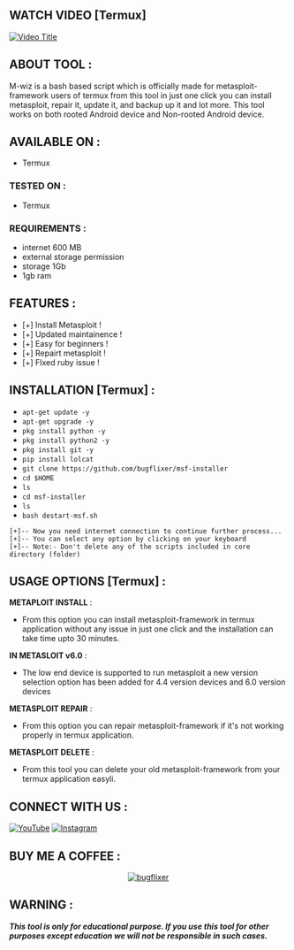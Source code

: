 ## WATCH VIDEO [Termux]

[![Video Title](https://img.youtube.com/vi/cPSbIjSGZsM/0.jpg)](https://youtu.be/cPSbIjSGZsM)




## ABOUT TOOL :

M-wiz is a bash based script which is officially made for metasploit-framework users of termux from this tool in just one click you can install metasploit, repair it, update it, and backup up it and lot more. This tool works on both rooted Android device and Non-rooted Android device.

## AVAILABLE ON :

* Termux

### TESTED ON :

* Termux

### REQUIREMENTS :
* internet 600 MB
* external storage permission
* storage 1Gb
* 1gb ram

## FEATURES :
* [+] Install Metasploit !
* [+] Updated maintainence !
* [+] Easy for beginners !
* [+] Repairt metasploit !
* [+] FIxed ruby issue !

## INSTALLATION [Termux] :

* `apt-get update -y`
* `apt-get upgrade -y`
* `pkg install python -y`
* `pkg install python2 -y`
* `pkg install git -y`
* `pip install lolcat`
* `git clone https://github.com/bugflixer/msf-installer`
* `cd $HOME`
* `ls`
* `cd msf-installer`
* `ls`
* `bash destart-msf.sh`
```
[+]-- Now you need internet connection to continue further process...
[+]-- You can select any option by clicking on your keyboard
[+]-- Note:- Don't delete any of the scripts included in core directory (folder)
```
## USAGE OPTIONS [Termux] :

__METAPLOIT INSTALL__ :
- From this option you can install metasploit-framework in termux application without any issue in just one click and the installation can take time upto 30 minutes.

__IN METASLOIT v6.0__ :
- The low end device is supported to run metasploit a new version selection option has been added for 4.4 version devices and 6.0 version devices

__METASPLOIT REPAIR__ :
- From this option you can repair metasploit-framework if it's not working properly in termux application.

__METASPLOIT DELETE__ :
- From this tool you can delete your old metasploit-framework from your termux application easyli.

## CONNECT WITH US :

<a href="https://rb.gy/p3idf"><img title="YouTube" src="https://img.shields.io/badge/YouTube-Bugflixer-red?style=for-the-badge&logo=Youtube"></a>
<a href="https://rb.gy/eos8t"><img title="Instagram" src="https://img.shields.io/badge/Instagram-Bugflixer-red?style=for-the-badge&logo=Instagram"></a>
## BUY ME A COFFEE :

<p align="center">
<a href="https://rebrand.ly/BuyCoffee"><img title="bugflixer" src="https://t.me/@bugflixerr"></a>
</p>

## WARNING : 
***This tool is only for educational purpose. If you use this tool for other purposes except education we will not be responsible in such cases.***
